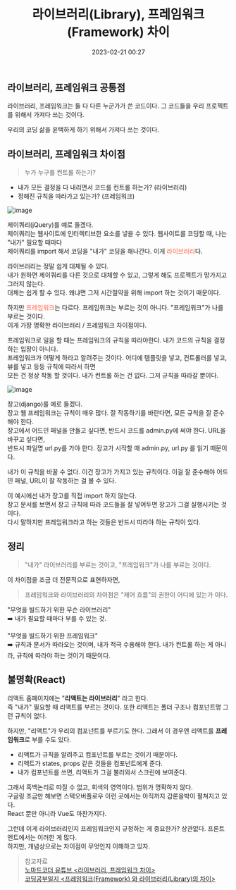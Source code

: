 ﻿---
title: 라이브러리(Library), 프레임워크(Framework) 차이
date: 2023-02-21 00:27
categories: [CS]
tags: [Framework, Library, 프레임워크, 라이브러리CS]
sitemap:
  changefreq: daily
  priority: 1.0
---

## 라이브러리, 프레임워크 공통점

라이브러리, 프레임워크는 둘 다 다른 누군가가 쓴 코드이다. 그 코드들을 우리 프로젝트를 위해서 가져다 쓰는 것이다.

우리의 코딩 삶을 윤택하게 하기 위해서 가져다 쓰는 것이다.

## 라이브러리, 프레임워크 차이점

> 누가 누구를 컨트롤 하는가?<br>

- 내가 모든 결정을 다 내리면서 코드를 컨트롤 하는가? (라이브러리)
- 정해진 규칙을 따라가고 있는가? (프레임워크)

![image](https://user-images.githubusercontent.com/106083871/220082691-19ab48c6-f2b7-4ca3-92f6-33d52583a764.png)
<br>

제이쿼리(jQuery)를 예로 들겠다.<br>
제이쿼리는 웹사이트에 인터렉티브한 요소를 넣을 수 있다.
웹사이트를 코딩할 때, 나는 "내가" 필요할 때마다<br> 제이쿼리를 import 해서 코딩을 "내가" 코딩을 해나간다. 이게 <span style="color:tomato">라이브러리</span>다.

라이브러리는 정말 쉽게 대체될 수 있다.<br> 내가 원하면 제이쿼리를 다른 것으로 대체할 수 있고, 그렇게 해도 프로젝트가 망가지고 그러지 않는다.<br>
대체는 쉽게 할 수 있다. 왜냐면 그저 시간절약을 위해 import 하는 것이기 때문이다.

하지만 <span style="color:tomato">프레임워크</span>는 다르다. 프레임워크는 부르는 것이 아니다.
"프레임워크"가 나를 부르는 것이다.<br> 이게 가장 명확한 라이브러리 / 프레임워크 차이점이다.

프레임워크로 일을 할 때는 프레임워크의 규칙을 따라야한다. 내가 코드의 규칙을 결정하는 입장이 아니다.<br> 프레임워크가 어떻게 하라고 알려주는 것이다. 어디에 템플릿을 넣고, 컨트롤러를 넣고, 뷰를 넣고 등등
규칙에 따라서 하면<br> 모든 건 정상 작동 할 것이다. 내가 컨트롤 하는 건 없다. 그저 규칙을 따라갈 뿐이다.

![image](https://user-images.githubusercontent.com/106083871/220082994-44b58c7f-46bc-4f3a-b214-62e800adbe94.png)
<br>

장고(django)를 예로 들겠다.<br>
장고 웹 프레임워크는 규칙이 매우 많다. 잘 작동하기를 바란다면, 모든 규칙을 잘 준수해야 한다.<br> 장고에서 어드민 패널을 만들고 싶다면, 반드시 코드를 admin.py에 써야 한다. URL을 바꾸고 싶다면,<br> 반드시 파일명 url.py를 가야 한다. 장고가 시작할 때 admin.py, url.py 를 읽기 때문이다.

내가 이 규칙을 바꿀 수 없다. 이건 장고가 가지고 있는 규칙이다.
이걸 잘 준수해야 어드민 패널, URL이 잘 작동하는 걸 볼 수 있다.

이 예시에선 내가 장고를 직접 import 하지 않는다.<br> 장고 문서를 보면서 장고 규칙에 따라 코드들을 잘 넣어두면 장고가 그걸 실행시키는 것이다.<br>
다시 말하지만 프레임워크라고 하는 것들은 반드시 따라야 하는 규칙이 있다.

## 정리

> "내가" 라이브러리를 부르는 것이고, "프레임워크"가 나를 부르는 것이다.

이 차이점을 조금 더 전문적으로 표현하자면,

> 프레임워크와 라이브러리의 차이점은 "제어 흐름"의 권한이 어디에 있는가 이다.

"무엇을 빌드하기 위한 무슨 라이브러리"<br>
➡️ 내가 필요할 때마다 부를 수 있는 것.

"무엇을 빌드하기 위한 프레임워크"<br>
➡️ 규칙과 문서가 따라오는 것이며, 내가 적극 수용해야 한다. 내가 컨트롤 하는 게 아니라, 규칙에 따라야 하는 것이기 때문이다.

## 불명확(React)

리액트 홈페이지에는 "**리액트는 라이브러리**" 라고 한다.<br>
즉 "내가" 필요할 때 리액트를 부르는 것이다. 또한 리액트는 폴더 구조나 컴포넌트명 그런 규칙이 없다.

하지만, "리액트"가 우리의 컴포넌트를 부르기도 한다.
그래서 이 경우엔 리액트를 **프레임워크**로 부를 수도 있다.

- 리액트가 규칙을 알려주고 컴포넌트를 부르는 것이기 때문이다.
- 리액트가 states, props 같은 것들을 컴포넌트에게 준다.
- 내가 컴포넌트를 쓰면, 리액트가 그걸 불러와서 스크린에 보여준다.

그래서 흑백논리로 따질 수 없고, 회색의 영역이다. 범위가 명확하지 않다.<br>
구글링 조금만 해보면 스택오버플로우 이런 곳에서는 아직까지 갑론을박이 펼쳐지고 있다.<br>React 뿐만 아니라 Vue도 마찬가지다.

그런데 이게 라이브러리인지 프레임워크인지 규정하는 게 중요한가?
상관없다. 프론트엔트에서는 이러한 게 많다.<br>
하지만, 개념상으로는 차이점이 무엇인지 이해하고 있자.

> 참고자료<br> [노마드코더 유튜브 <라이브러리, 프레임워크 차이>](https://www.youtube.com/watch?v=t9ccIykXTCM)<br> [코딩공부일지 <프레임워크(Framework) 와 라이브러리(Library)의 차이>](https://cocoon1787.tistory.com/745)
